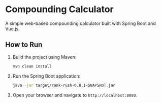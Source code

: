 # Compounding Calculator

A simple web-based compounding calculator built with Spring Boot and Vue.js.

## How to Run

1.  Build the project using Maven:
    ```bash
    mvn clean install
    ```
2.  Run the Spring Boot application:
    ```bash
    java -jar target/rank-rush-0.0.1-SNAPSHOT.jar
    ```
3.  Open your browser and navigate to `http://localhost:8080`.